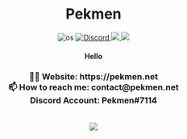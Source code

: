 <div align="center">
  <h1>Pekmen </h1>

<img alt="os" src="https://img.shields.io/badge/os-Windows OS-feff00" />
<a href="https://discord.com/users/347669940435681280"><img alt="Discord" src="https://img.shields.io/badge/Pekmen%237114-5865F2?style=flat&logo=discord&logoColor=white"/>
</a>
<a  href="mailto:contact@pekmen.net"> 
<img src="https://img.shields.io/badge/Mail-D14836?logo=gmail&logoColor=white"/>
</a>
<a href="https://pekmen.net">
<img src="https://img.shields.io/badge/Personal-D14836?&logoColor=white&color=yellow"/>
</a>

<h4>Hello</b></h4>
<h3>
👨‍💻 Website: https://pekmen.net <br/>
📫 How to reach me: contact@pekmen.net <br/>
Discord Account: Pekmen#7114 <br/>
</h3>
<br/>
<img src="https://skillicons.dev/icons?i=ai,javascript,html,css,nodejs,vscode,discord&theme=dark" />
